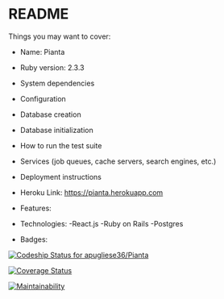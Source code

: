 # README

Things you may want to cover:

* Name: Pianta

* Ruby version: 2.3.3

* System dependencies

* Configuration

* Database creation

* Database initialization

* How to run the test suite

* Services (job queues, cache servers, search engines, etc.)

* Deployment instructions

* Heroku Link: https://pianta.herokuapp.com

* Features:

* Technologies:
-React.js
-Ruby on Rails
-Postgres

* Badges:

[ ![Codeship Status for apugliese36/Pianta](https://app.codeship.com/projects/b89c04e0-c5af-0135-ea1a-167add8c9948/status?branch=master)](https://app.codeship.com/projects/261032)

[![Coverage Status](https://coveralls.io/repos/github/apugliese36/Pianta/badge.svg?branch=master)](https://coveralls.io/github/apugliese36/Pianta?branch=master)

[![Maintainability](https://api.codeclimate.com/v1/badges/b191f33b7ccc196940a8/maintainability)](https://codeclimate.com/github/apugliese36/Pianta/maintainability)
